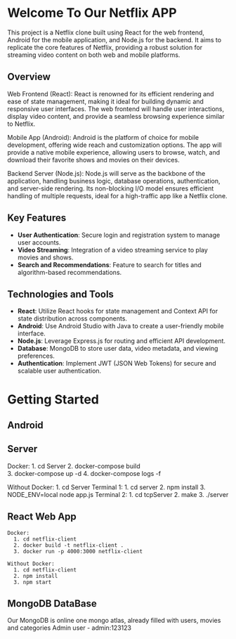 # Welcome To Our Netflix APP
This project is a Netflix clone built using React for the web frontend, Android for the mobile application, and Node.js for the backend. It aims to replicate the core features of Netflix, providing a robust solution for streaming video content on both web and mobile platforms.

## Overview
Web Frontend (React): React is renowned for its efficient rendering and ease of state management, making it ideal for building dynamic and responsive user interfaces. The web frontend will handle user interactions, display video content, and provide a seamless browsing experience similar to Netflix.

Mobile App (Android): Android is the platform of choice for mobile development, offering wide reach and customization options. The app will provide a native mobile experience, allowing users to browse, watch, and download their favorite shows and movies on their devices.

Backend Server (Node.js): Node.js will serve as the backbone of the application, handling business logic, database operations, authentication, and server-side rendering. Its non-blocking I/O model ensures efficient handling of multiple requests, ideal for a high-traffic app like a Netflix clone.

## Key Features
- **User Authentication**: Secure login and registration system to manage user accounts.
- **Video Streaming**: Integration of a video streaming service to play movies and shows.
- **Search and Recommendations**: Feature to search for titles and algorithm-based recommendations.

## Technologies and Tools
- **React**: Utilize React hooks for state management and Context API for state distribution across components.
- **Android**: Use Android Studio with Java to create a user-friendly mobile interface.
- **Node.js**: Leverage Express.js for routing and efficient API development.
- **Database**: MongoDB to store user data, video metadata, and viewing preferences.
- **Authentication**: Implement JWT (JSON Web Tokens) for secure and scalable user authentication.

# Getting Started
## Android

## Server
  Docker:
    1. cd Server
    2. docker-compose build  
    3. docker-compose up -d
    4. docker-compose logs -f

  Without Docker:
    1. cd Server
      Terminal 1:
          1. cd server
          2. npm install
          3. NODE_ENV=local node app.js
      Terminal 2:
          1. cd tcpServer
          2. make
          3. ./server
            
## React Web App
    Docker:
      1. cd netflix-client
      2. docker build -t netflix-client .
      3. docker run -p 4000:3000 netflix-client

    Without Docker:
      1. cd netflix-client
      2. npm install
      3. npm start

## MongoDB DataBase
  Our MongoDB is online one mongo atlas, already filled with users, movies and categories
  Admin user - admin:123123
